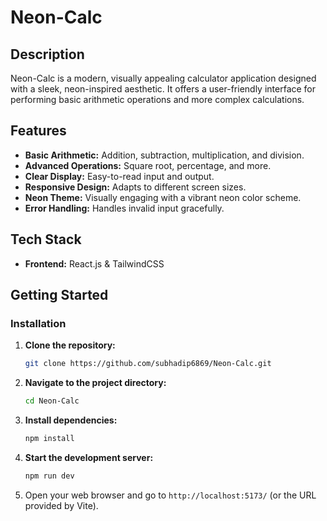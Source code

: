 # Neon-Calc

## Description

Neon-Calc is a modern, visually appealing calculator application designed with a sleek, neon-inspired aesthetic. It offers a user-friendly interface for performing basic arithmetic operations and more complex calculations.

## Features

-   **Basic Arithmetic:** Addition, subtraction, multiplication, and division.
-   **Advanced Operations:** Square root, percentage, and more.
-   **Clear Display:** Easy-to-read input and output.
-   **Responsive Design:** Adapts to different screen sizes.
-   **Neon Theme:** Visually engaging with a vibrant neon color scheme.
-   **Error Handling:** Handles invalid input gracefully.

## Tech Stack

-   **Frontend:** React.js & TailwindCSS

## Getting Started

### Installation

1.  **Clone the repository:**
    ```bash
    git clone https://github.com/subhadip6869/Neon-Calc.git
    ```
2.  **Navigate to the project directory:**
    ```bash
    cd Neon-Calc
    ```
3.  **Install dependencies:**
    ```bash
    npm install
    ```
4.  **Start the development server:**

    ```bash
    npm run dev
    ```

5.  Open your web browser and go to `http://localhost:5173/` (or the URL provided by Vite).
